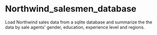 # Northwind_salesmen_database
Load Northwind sales data from a sqlite database and summarize the the data by sale agents' gender, education, experience level and regions.
